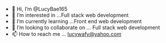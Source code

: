 - 👋 Hi, I’m @LucyBae165
- 👀 I’m interested in ...Full stack web development
- 🌱 I’m currently learning ...Front end web development
- 💞️ I’m looking to collaborate on ... Full stack web development
- 📫 How to reach me ... lucywafy@yahoo.com

<!---
LucyBae165/LucyBae165 is a ✨ special ✨ repository because its `README.md` (this file) appears on your GitHub profile.
You can click the Preview link to take a look at your changes.
--->
